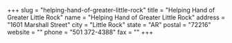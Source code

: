 +++
slug = "helping-hand-of-greater-little-rock"
title = "Helping Hand of Greater Little Rock"
name = "Helping Hand of Greater Little Rock"
address = "1601 Marshall Street"
city = "Little Rock"
state = "AR"
postal = "72216"
website = ""
phone = "501 372-4388"
fax = ""
+++
